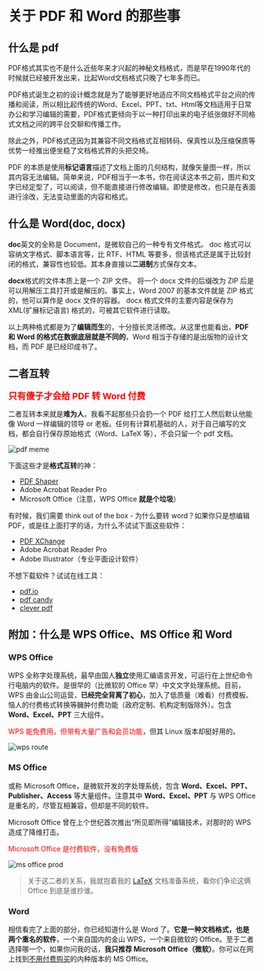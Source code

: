 # 关于 PDF 和 Word 的那些事

## 什么是 pdf

PDF格式其实也不是什么近些年来才兴起的神秘文档格式，而是早在1990年代的时候就已经被开发出来，比起Word文档格式只晚了七年多而已。

PDF格式诞生之初的设计概念就是为了能够更好地适应不同文档格式平台之间的传播和阅读，所以相比起传统的Word、Excel、PPT、txt、Html等文档适用于日常办公和学习编辑的需要，PDF格式更倾向于以一种打印出来的电子纸张做好不同格式文档之间的跨平台交聊和传播工作。

除此之外，PDF格式还因为其兼容不同文档格式互相转码、保真性以及压缩保质等优势一经推出便坐稳了文档格式界的头把交椅。

PDF 的本质是使用**标记语言**描述了文档上面的几何结构，就像矢量图一样，所以其内容无法编辑。简单来说，PDF相当于一本书，你在阅读这本书之前，图片和文字已经定型了，可以阅读，但不能直接进行修改编辑。即使是修改，也只是在表面进行涂改，无法变动里面的内容和格式。

## 什么是 Word(doc, docx)

**doc**英文的全称是 Document，是微软自己的一种专有文件格式。 doc 格式可以容纳文字格式、脚本语言等，比 RTF、HTML 等要多，但该格式还是属于比较封闭的格式，兼容性也较低。其本身直接以**二进制**方式保存文本。

**docx**格式的文件本质上是一个 ZIP 文件。 将一个 docx 文件的后缀改为 ZIP 后是可以用解压工具打开或是解压的。事实上，Word 2007 的基本文件就是 ZIP 格式的，他可以算作是 docx 文件的容器。 docx 格式文件的主要内容是保存为 XML(扩展标记语言) 格式的，可被其它软件进行读取。

以上两种格式都是为了**编辑而生**的，十分擅长灵活修改。从这里也能看出，**PDF 和 Word 的格式在数据底层就是不同的**，Word 相当于存储的是出版物的设计文档，而 PDF 是已经印成书了。

## 二者互转

<font color="red" style="font-weight:bold;font-size:large">只有傻子才会给 PDF 转 Word 付费</font>

二者互转本来就是**难为人**，我看不起那些只会扔一个 PDF 给打工人然后默认他能像 Word 一样编辑的领导 or 老板。任何有计算机基础的人，对于自己编写的文档，都会自行保存原始格式（Word、LaTeX 等），不会只留一个 pdf 文档。

![pdf meme](https://images7.memedroid.com/images/UPLOADED109/56c9a5ba97be5.jpeg)

下面这些才是**格式互转**的神：

- [PDF Shaper](https://www.pdfshaper.com/)
- Adobe Acrobat Reader Pro
- Microsoft Office（注意，WPS Office **就是个垃圾**）

有时候，我们需要 think out of the box - 为什么要转 word？如果你只是想编辑 PDF，或是往上面打字的话，为什么不试试下面这些软件：

- [PDF XChange](https://pdf-xchange.eu/pdf-xchange-editor/index.htm)
- Adobe Acrobat Reader Pro
- Adobe Illustrator（专业平面设计软件）

不想下载软件？试试在线工具：

- [pdf.io](https://pdf.io/)
- [pdf candy](https://pdfcandy.com/cn/)
- [clever pdf](https://www.cleverpdf.com/cn)

## 附加：什么是 WPS Office、MS Office 和 Word

### WPS Office

WPS 全称字处理系统，最早由国人**独立**使用汇编语言开发，可运行在上世纪命令行电脑内的软件。是很早的（比微软的 Office 早）中文文字处理系统。目前，WPS 由金山公司运营，**已经完全背离了初心**，加入了低质量（难看）付费模板、恼人的付费格式转换等臃肿付费功能（政府定制、机构定制版除外）。包含 **Word、Excel、PPT** 三大组件。

<font color="red">WPS 能免费用，但带有大量广告和会员功能</font>，但其 Linux 版本却挺好用的。

![wps route](https://pic1.zhimg.com/v2-e4232a95a6b148a31238c6e2ecb159e2_r.jpg?source=1940ef5c)

### MS Office

或称 Microsoft Office，是微软开发的字处理系统，包含 **Word、Excel、PPT、Publisher、Access** 等大量组件。注意其中 **Word、Excel、PPT** 与 WPS Office 是重名的，尽管互相兼容，但却是不同的软件。

Microsoft Office 曾在上个世纪首次推出“所见即所得”编辑技术，对那时的 WPS 造成了降维打击。

<font color="red">Microsoft Office 是付费软件，没有免费版</font>

![ms office prod](https://itechhacks.com/wp-content/uploads/2021/05/Download-MS-Office-2013.jpg)

> 关于这二者的关系，我就抱着我的 [LaTeX](https://www.latex-project.org/) 文档准备系统，看你们争论这俩 Office 到底是谁抄谁。

### Word

相信看完了上面的部分，你已经知道什么是 Word 了。**它是一种文档格式，也是两个重名的软件**，一个来自国内的金山 WPS，一个来自微软的 Office。至于二者选择哪一个，如果你问我的话，**我只推荐 Microsoft Office（微软）**。你可以在网上找到[不用付费购买](https://otp.landian.vip/zh-cn/)的内种版本的 MS Office。